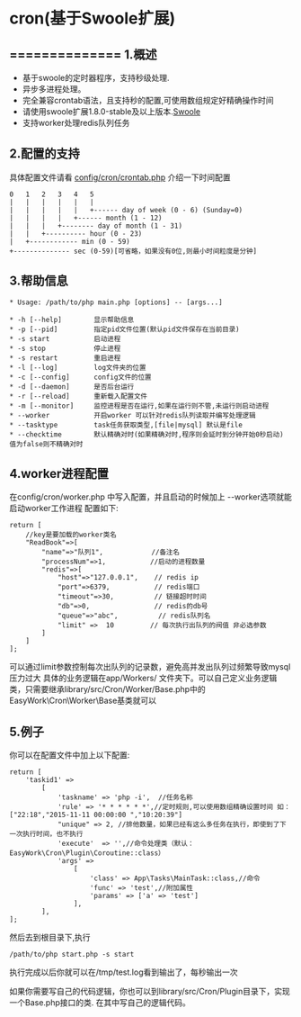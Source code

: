 # cron(基于Swoole扩展)
==============
1.概述
--------------
+ 基于swoole的定时器程序，支持秒级处理.
+ 异步多进程处理。
+ 完全兼容crontab语法，且支持秒的配置,可使用数组规定好精确操作时间
+ 请使用swoole扩展1.8.0-stable及以上版本.[Swoole](https://github.com/swoole/swoole-src)
+ 支持worker处理redis队列任务


2.配置的支持
--------------
具体配置文件请看 [config/cron/crontab.php](https://github.com/vzina/cron/blob/master/src/config/crontab.php)
介绍一下时间配置

    0   1   2   3   4   5
    |   |   |   |   |   |
    |   |   |   |   |   +------ day of week (0 - 6) (Sunday=0)
    |   |   |   |   +------ month (1 - 12)
    |   |   |   +-------- day of month (1 - 31)
    |   |   +---------- hour (0 - 23)
    |   +------------ min (0 - 59)
    +-------------- sec (0-59)[可省略，如果没有0位,则最小时间粒度是分钟]
3.帮助信息
----------
    * Usage: /path/to/php main.php [options] -- [args...]

    * -h [--help]        显示帮助信息
    * -p [--pid]         指定pid文件位置(默认pid文件保存在当前目录)
    * -s start           启动进程
    * -s stop            停止进程
    * -s restart         重启进程
    * -l [--log]         log文件夹的位置
    * -c [--config]      config文件的位置
    * -d [--daemon]      是否后台运行
    * -r [--reload]      重新载入配置文件
    * -m [--monitor]     监控进程是否在运行,如果在运行则不管,未运行则启动进程
    * --worker           开启worker 可以针对redis队列读取并编写处理逻辑
    * --tasktype         task任务获取类型,[file|mysql] 默认是file
    * --checktime        默认精确对时(如果精确对时,程序则会延时到分钟开始0秒启动) 值为false则不精确对时


4.worker进程配置
-----------------
在config/cron/worker.php 中写入配置，并且启动的时候加上 --worker选项就能启动worker工作进程
配置如下:

    return [
        //key是要加载的worker类名
        "ReadBook"=>[
            "name"=>"队列1",            //备注名
            "processNum"=>1,           //启动的进程数量
            "redis"=>[
                "host"=>"127.0.0.1",    // redis ip
                "port"=>6379,           // redis端口
                "timeout"=>30,          // 链接超时时间
                "db"=>0,                // redis的db号
                "queue"=>"abc",          // redis队列名
                "limit" =>  10         // 每次执行出队列的阀值 非必选参数
            ]
        ]
    ];
可以通过limit参数控制每次出队列的记录数，避免高并发出队列过频繁导致mysql压力过大
具体的业务逻辑在app/Workers/ 文件夹下。可以自己定义业务逻辑类，只需要继承library/src/Cron/Worker/Base.php中的EasyWork\Cron\Worker\Base基类就可以


5.例子
-----------
你可以在配置文件中加上以下配置:

    return [
        'taskid1' =>
            [
                'taskname' => 'php -i',  //任务名称
                'rule' => '* * * * * *',//定时规则,可以使用数组精确设置时间 如：["22:18","2015-11-11 00:00:00 ","10:20:39"]
                "unique" => 2, //排他数量，如果已经有这么多任务在执行，即使到了下一次执行时间，也不执行
                'execute'  => '',//命令处理类（默认：EasyWork\Cron\Plugin\Coroutine::class）
                'args' =>
                    [
                        'class' => App\Tasks\MainTask::class,//命令
                        'func' => 'test',//附加属性
                        'params' => ['a' => 'test']
                    ],
            ],
    ];
然后去到根目录下,执行

    /path/to/php start.php -s start

执行完成以后你就可以在/tmp/test.log看到输出了，每秒输出一次

如果你需要写自己的代码逻辑，你也可以到library/src/Cron/Plugin目录下，实现一个Base.php接口的类.
在其中写自己的逻辑代码。

